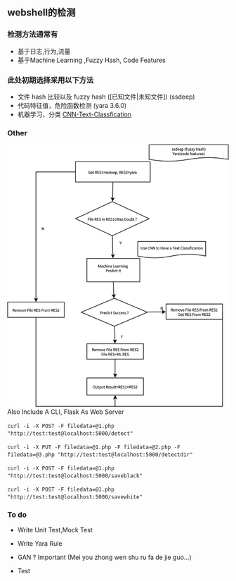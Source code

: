 ## webshell的检测

### 检测方法通常有

* 基于日志,行为,流量
* 基于Machine Learning ,Fuzzy Hash, Code Features

### 此处初期选择采用以下方法

* 文件 hash 比较以及 fuzzy hash ([已知文件|未知文件]) (ssdeep)
* 代码特征值，危险函数检测 (yara 3.6.0)
* 机器学习，分类 [CNN-Text-Classfication](https://github.com/dennybritz/cnn-text-classification-tf/)

### Other

![Design](./funny.svg)
Also Include A CLI, Flask As Web Server

`curl -i -X POST -F filedata=@1.php "http://test:test@localhost:5000/detect"`

`curl -i -X PUT -F filedata=@1.php -F filedata=@2.php -F filedata=@3.php "http://test:test@localhost:5000/detectdir"`

`curl -i -X POST -F filedata=@1.php "http://test:test@localhost:5000/saveblack"`

`curl -i -X POST -F filedata=@1.php "http://test:test@localhost:5000/savewhite"`


### To do

* Write Unit Test,Mock Test
* Write Yara Rule
* GAN ? Important
(Mei you zhong wen shu ru fa de jie guo...)

* Test